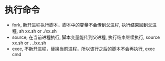 # 执行命令
- fork, 新开进程执行脚本，脚本中的变量不会传到父进程, 执行结束回到父进程, sh xx.sh or ./xx.sh 
- source, 在当前进程执行, 脚本变量能传到父进程, 执行结束继续执行, source xx.sh or . ./xx.sh
- exec, 不新开进程，替换当前进程，所以该行之后的脚本不会再执行, exec cmd
